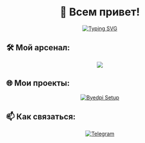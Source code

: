 <h1 align="center">👋 Всем привет!</h1>
<p align="center">
  <a href="https://git.io/typing-svg">
    <img src="https://readme-typing-svg.herokuapp.com?color=F7F7F7&lines=Developer;Open+Source+Enthusiast;Continuous+Learner;Music+Producer" alt="Typing SVG" />
  </a>
</p>

## 🛠 Мой арсенал:
<p align="center">
  <img src="https://skillicons.dev/icons?i=python,linux,docker,git,github,apple" />
</p>

## 🌐 Мои проекты:
<p align="center">
  <a href="https://github.com/fatyzzz/Byedpi-Setup">
    <img src="https://github-readme-stats.vercel.app/api/pin/?username=fatyzzz&repo=Byedpi-Setup&theme=dark" alt="Byedpi Setup" />
  </a>
</p>

## 📫 Как связаться:
<p align="center">
  <a href="https://t.me/zzzytaF">
    <img src="https://img.shields.io/badge/Telegram-blue?style=for-the-badge&logo=telegram" alt="Telegram" />
  </a>
</p>
